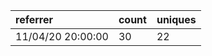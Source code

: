 | referrer          | count | uniques |
| :---------------- | :---- | :------ |
| 11/04/20 20:00:00 | 30    | 22      |